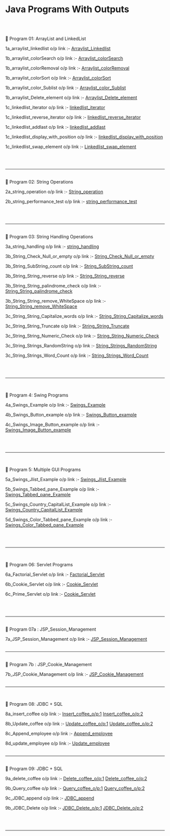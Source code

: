 # Java Programs With Outputs


<br/>
<br/>

📌 Program 01: ArrayList and LinkedList

1a_arraylist_linkedlist o/p link :-
<a href="https://github.com/Roshan474/Ajvanced_Java_Program/blob/main/lab1_ArrayList_Linked_list/Screenshot-1a_arraylist_linkedlist.png">Arraylist_Linkedlist</a>


1b_arraylist_colorSearch o/p link :-
<a href="https://github.com/Roshan474/Ajvanced_Java_Program/blob/main/lab1_ArrayList_Linked_list/Screenshot%20Arraylist_color_search.png">Arraylist_colorSearch</a>

1b_arraylist_colorRemoval o/p link :-
<a href="https://github.com/Roshan474/Ajvanced_Java_Program/blob/main/lab1_ArrayList_Linked_list/Screenshot%20Arraylist_color_removal.png">Arraylist_colorRemoval</a>

1b_arraylist_colorSort o/p link :-
<a href="https://github.com/Roshan474/Ajvanced_Java_Program/blob/main/lab1_ArrayList_Linked_list/Screenshot%20Arraylist_colorSort.png">Arraylist_colorSort</a>

1b_arraylist_color_Sublist o/p link :-
<a href="https://github.com/Roshan474/Ajvanced_Java_Program/blob/main/lab1_ArrayList_Linked_list/Screenshot%20Arraylist_color_sublist.png">Arraylist_color_Sublist</a>

1b_arraylist_Delete_element o/p link :-
<a href="https://github.com/Roshan474/Ajvanced_Java_Program/blob/main/lab1_ArrayList_Linked_list/Screenshot%20Arraylist_deletenth_element.png">Arraylist_Delete_element</a>

1c_linkedlist_iterator o/p link :-
<a href="https://github.com/Roshan474/Ajvanced_Java_Program/blob/main/lab1_ArrayList_Linked_list/Screenshot%20Linkedlist_Iteration.png">linkedlist_iterator</a>

1c_linkedlist_reverse_iterator o/p link :-
<a href="https://github.com/Roshan474/Ajvanced_Java_Program/blob/main/lab1_ArrayList_Linked_list/Screenshot%20Linkedlist_reverse_iterator.png">linkedlist_reverse_iterator</a>

1c_linkedlist_addlast o/p link :-
<a href="https://github.com/Roshan474/Ajvanced_Java_Program/blob/main/lab1_ArrayList_Linked_list/Screenshot%20linkedlist_addlast.png">linkedlist_addlast</a>

1c_linkedlist_display_with_position o/p link :-
<a href="https://github.com/Roshan474/Ajvanced_Java_Program/blob/main/lab1_ArrayList_Linked_list/Screenshot%20linkedlist_displaywithposition.png">linkedlist_display_with_position</a>

1c_linkedlist_swap_element o/p link :-
<a href="https://github.com/Roshan474/Ajvanced_Java_Program/blob/main/lab1_ArrayList_Linked_list/Screenshot%20linkedlistswap_element.png">Linkedlist_swap_element</a>

<br/>
<br/>
<hr>
<br/>
📌 Program 02: String Operations 

2a_string_operation o/p link :-
<a href="https://github.com/Roshan474/Ajvanced_Java_Program/blob/main/lab2_Strings/Screenshot%20string_operation.png">String_operation</a>


2b_string_performance_test o/p link :-
<a href="https://github.com/Roshan474/Ajvanced_Java_Program/blob/main/lab2_Strings/Screenshot%20string_performance_test.png">string_performance_test</a>


<br/>
<br/>
<hr>
<br/>
📌 Program 03: String Handling Operations

3a_string_handling o/p link :-
<a href="https://github.com/Roshan474/Ajvanced_Java_Program/blob/main/lab3_Strings/Screenshot%20Strng%20handling.png">string_handling</a>


3b_String_Check_Null_or_empty o/p link :- 
<a href="https://github.com/Roshan474/Ajvanced_Java_Program/blob/main/lab3_Strings/Screenshot%20String_nullorempty.png">String_Check_Null_or_empty</a>


3b_String_SubString_count o/p link :- 
<a href="https://github.com/Roshan474/Ajvanced_Java_Program/blob/main/lab3_Strings/Screenshot%20Substring-count.png">String_SubString_count</a>


3b_String_String_reverse o/p link :- 
<a href="https://github.com/Roshan474/Ajvanced_Java_Program/blob/main/lab3_Strings/Screenshot%20String_reverse_string.png">String_String_reverse</a>


3b_String_String_palindrome_check o/p link :- 
<a href="https://github.com/Roshan474/Ajvanced_Java_Program/blob/main/lab3_Strings/Screenshot%20String_palindrome_Check.png">String_String_palindrome_check</a>


3b_String_String_remove_WhiteSpace o/p link :- 
<a href="https://github.com/Roshan474/Ajvanced_Java_Program/blob/main/lab3_Strings/Screenshot%20String_remove_White.png">String_String_remove_WhiteSpace</a>


3c_String_String_Capitalize_words o/p link :- 
<a href="https://github.com/Roshan474/Ajvanced_Java_Program/blob/main/lab3_Strings/Screenshot%20String_capitalize_words.png">String_String_Capitalize_words</a>


3c_String_String_Truncate o/p link :- 
<a href="https://github.com/Roshan474/Ajvanced_Java_Program/blob/main/lab3_Strings/Screenshot%20String_truncate.png">String_String_Truncate</a>


3c_String_String_Numeric_Check o/p link :-
<a href="https://github.com/Roshan474/Ajvanced_Java_Program/blob/main/lab3_Strings/Screenshot%20String_Numeric_Check.png">String_String_Numeric_Check</a>


3c_String_Strings_RandomString o/p link :- 
<a href="https://github.com/Roshan474/Ajvanced_Java_Program/blob/main/lab3_Strings/Screenshot%20Strings_RandomString.png">String_Strings_RandomString</a>


3c_String_Strings_Word_Count o/p link :- 
<a href="https://github.com/Roshan474/Ajvanced_Java_Program/blob/main/lab3_Strings/Screenshot%20String_Word_count.png">String_Strings_Word_Count</a>

<br/>
<br/>
<hr>
<br/>

📌 Program 4: Swing Programs

4a_Swings_Example o/p link :- 
<a href="https://github.com/Roshan474/Ajvanced_Java_Program/blob/main/lab4_Swings/Screenshot%20Swings_Example.png">Swings_Example</a>

4b_Swings_Button_example o/p link :- 
<a href="https://github.com/Roshan474/Ajvanced_Java_Program/blob/main/lab4_Swings/Screenshot%20Swings_button_example.png">Swings_Button_example</a>

4c_Swings_Image_Button_example o/p link :- 
<a href="https://github.com/Roshan474/Ajvanced_Java_Program/blob/main/lab4_Swings/Screenshot-4c_Swings_ImageButtonExample.png">Swings_Image_Button_example</a>

<br/>
<br/>
<hr>
<br/>

📌 Program 5: Multiple GUI Programs

5a_Swings_Jlist_Example o/p link :-
<a href="https://github.com/Roshan474/Ajvanced_Java_Program/blob/main/lab5_Swings/Screenshot%20Jlist_example.png">Swings_Jlist_Example</a>

5b_Swings_Tabbed_pane_Example o/p link :- 
<a href="https://github.com/Roshan474/Ajvanced_Java_Program/blob/main/lab5_Swings/Screenshot%20tabbedpane_Example.png">Swings_Tabbed_pane_Example</a>

5c_Swings_Country_CapitalList_Example o/p link :- 
<a href="https://github.com/Roshan474/Ajvanced_Java_Program/blob/main/lab5_Swings/Screenshot%20Country_Capitallist.java.png">Swings_Country_CapitalList_Example</a>

5d_Swings_Color_Tabbed_pane_Example o/p link :- 
<a href="https://github.com/Roshan474/Ajvanced_Java_Program/blob/main/lab5_Swings/Screenshot%20Color_tabbed_pane.png">Swings_Color_Tabbed_pane_Example</a>

<br/>
<br/>
<hr>
<br/>

📌 Program 06: Servlet Programs 

6a_Factorial_Servlet o/p link :-
<a href="https://github.com/Roshan474/Ajvanced_Java_Program/blob/main/lab6_servlet_programs/6a_FactorialServlet/Screenshot-6a_FactorialServlet.png">Factorial_Servlet</a>

6b_Cookie_Servlet o/p link :-
<a href="https://github.com/Roshan474/Ajvanced_Java_Program/blob/main/lab6_servlet_programs/6b_CookieServlet/Screenshot-6b_CookieServlet.jpg">Cookie_Servlet</a>

6c_Prime_Servlet o/p link :-
<a href="https://github.com/Roshan474/Ajvanced_Java_Program/blob/main/lab6_servlet_programs/6c_PrimeServlet/Screenshot-6c_PrimeServlet.jpg">Cookie_Servlet</a>

<br/>
<br/>
<hr>
<br/>
📌 Program 07a : JSP_Session_Management


7a_JSP_Session_Management o/p link :-
<a href="https://github.com/Roshan474/Ajvanced_Java_Program/blob/main/lab7a_JSP_Session_Management/Screenshot-7a_Session_Management.jpg">JSP_Session_Management</a>
<br/>
<br/>
<hr>
<br/>
📌 Program 7b : JSP_Cookie_Management


7b_JSP_Cookie_Management o/p link :-
<a href="https://github.com/Roshan474/Ajvanced_Java_Program/blob/main/lab7b_JSP_Cookie_Management/Screenshot-7b_Cookie_Management.jpg">JSP_Cookie_Management</a>
<br/>
<br/>
<hr>
<br/>

📌 Program 08: JDBC + SQL 

8a_insert_coffee o/p link :-
<a href="https://github.com/Roshan474/Ajvanced_Java_Program/blob/main/lab8_JDBC_%2B_SQL/8a_Insert_Coffee/8a1.png">Insert_coffee_o/p:1</a>
<a href="https://github.com/Roshan474/Ajvanced_Java_Program/blob/main/lab8_JDBC_%2B_SQL/8a_Insert_Coffee/8a2.png">Insert_coffee_o/p:2</a>


8b_Update_coffee o/p link :-
<a href="https://github.com/Roshan474/Ajvanced_Java_Program/blob/main/lab8_JDBC_%2B_SQL/8b_Update_Coffee/8b1.png">Update_coffee_o/p:1</a>
<a href="https://github.com/Roshan474/Ajvanced_Java_Program/blob/main/lab8_JDBC_%2B_SQL/8b_Update_Coffee/8b2.png">Update_coffee_o/p:2</a>


8c_Append_employee o/p link :-
<a href="https://github.com/Roshan474/Ajvanced_Java_Program/blob/main/lab8_JDBC_%2B_SQL/8c_JDBC_Append_Emp/Screenshot-8c_JDBC_append.jpg">Append_employee</a>


8d_update_employee o/p link :-
<a href="https://github.com/Roshan474/Ajvanced_Java_Program/blob/main/lab8_JDBC_%2B_SQL/8d_JDBC_Update_Emp/Screenshot-8d_JDBC_Update.jpg">Update_employee</a>
<br/>
<br/>
<hr>
<br/>
📌 Program 09: JDBC + SQL 

9a_delete_coffee o/p link :-
<a href="https://github.com/Roshan474/Ajvanced_Java_Program/blob/main/lab9_JDBC_%2B_SQL/9a_Delete_Coffee/9a1.png">Delete_coffee_o/p:1</a>
<a href="https://github.com/Roshan474/Ajvanced_Java_Program/blob/main/lab9_JDBC_%2B_SQL/9a_Delete_Coffee/9a2.png">Delete_coffee_o/p:2</a>


9b_Query_coffee o/p link :-
<a href="https://github.com/Roshan474/Ajvanced_Java_Program/blob/main/lab9_JDBC_%2B_SQL/9b_Query_Coffee/9b1.png">Query_coffee_o/p:1</a>
<a href="https://github.com/Roshan474/Ajvanced_Java_Program/blob/main/lab9_JDBC_%2B_SQL/9b_Query_Coffee/9b2.png">Query_coffee_o/p:2</a>


9c_JDBC_append o/p link :-
<a href="https://github.com/Roshan474/Ajvanced_Java_Program/blob/main/lab9_JDBC_%2B_SQL/9c_JDBC_Append/9c.jpg">JDBC_append</a>

9b_JDBC_Delete o/p link :-
<a href="https://github.com/Roshan474/Ajvanced_Java_Program/blob/main/lab9_JDBC_%2B_SQL/9d_JDBC_Delete/9d1.jpg">JDBC_Delete_o/p:1</a>
<a href="https://github.com/Roshan474/Ajvanced_Java_Program/blob/main/lab9_JDBC_%2B_SQL/9d_JDBC_Delete/9d2.jpg">JDBC_Delete_o/p:2</a>

<br/>
<br/>
<hr>
<br/>




























